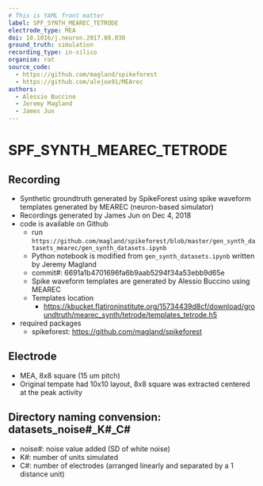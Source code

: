 ```yaml
---
# This is YAML front matter
label: SPF_SYNTH_MEAREC_TETRODE
electrode_type: MEA
doi: 10.1016/j.neuron.2017.08.030
ground_truth: simulation
recording_type: in-silico
organism: rat
source_code: 
  - https://github.com/magland/spikeforest
  - https://github.com/alejoe91/MEArec
authors:
  - Alessio Buccino
  - Jeremy Magland
  - James Jun
---
```


# SPF_SYNTH_MEAREC_TETRODE

## Recording
- Synthetic groundtruth generated by SpikeForest using spike waveform templates generated by MEAREC (neuron-based simulator)
- Recordings generated by James Jun on Dec 4, 2018
- code is available on Github
  - run `https://github.com/magland/spikeforest/blob/master/gen_synth_datasets_mearec/gen_synth_datasets.ipynb`
  - Python notebook is modified from `gen_synth_datasets.ipynb` written by Jeremy Magland
  - commit#: 6691a1b4701696fa6b9aab5294f34a53ebb9d65e
  - Spike waveform templates are generated by Alessio Buccino using MEAREC
  - Templates location
    - https://kbucket.flatironinstitute.org/15734439d8cf/download/groundtruth/mearec_synth/tetrode/templates_tetrode.h5
- required packages
  - spikeforest: https://github.com/magland/spikeforest

## Electrode
- MEA, 8x8 square (15 um pitch)
- Original tempate had 10x10 layout, 8x8 square was extracted centered at the peak activity

## Directory naming convension: datasets_noise#_K#_C#
- noise#: noise value added (SD of white noise)
- K#: number of units simulated
- C#: number of electrodes (arranged linearly and separated by a 1 distance unit)